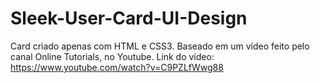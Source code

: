 # Sleek-User-Card-UI-Design
Card criado apenas com HTML e CSS3. Baseado em um vídeo feito pelo canal Online Tutorials, no Youtube. Link do vídeo: https://www.youtube.com/watch?v=C9PZLfWwg88 
